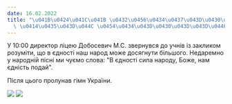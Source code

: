 ```yaml
---
date: 16.02.2022
title: "\u041B\u0424\u041C\u041B \u0432\u0456\u0434\u0437\u043D\u0430\u0447\u0438\u0432\
  \ \u0414\u0435\u043D\u044C \u0454\u0434\u043D\u0430\u043D\u043D\u044F"
---
```

У 10:00 директор ліцею Добосевич М.С. звернувся до учнів із закликом розуміти, що в єдності наш народ може досягнути більшого. Недаремно у народній пісні ми чуємо слова: "В єдності сила народу, Боже, нам єдність подай".

Після цього пролунав гімн України.

![](/files/лфмл-відзначив-день--djed.png)
![](/files/лфмл-відзначив-день--день-єднання.png)